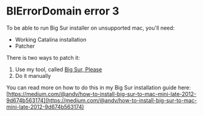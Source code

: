 # BlErrorDomain error 3

To be able to run Big Sur installer on unsupported mac, you'll need:

- Working Catalina installation
- Patcher

There is two ways to patch it:

1. Use my tool, called [Big Sur, Please](https://github.com/4ndv/big-sur-plz)
2. Do it manually

You can read more on how to do this in my Big Sur installation guide here: [https://medium.com/@andv/how-to-install-big-sur-to-mac-mini-late-2012-9d674b563174](https://medium.com/@andv/how-to-install-big-sur-to-mac-mini-late-2012-9d674b563174)
